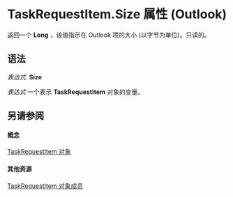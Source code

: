 
# TaskRequestItem.Size 属性 (Outlook)

返回一个 **Long** ，该值指示在 Outlook 项的大小 (以字节为单位)。只读的。


## 语法

 _表达式_. **Size**

 _表达式_ 一个表示 **TaskRequestItem** 对象的变量。


## 另请参阅


#### 概念


[TaskRequestItem 对象](2908a28a-634c-e786-aa53-f3e32038b727.md)
#### 其他资源


[TaskRequestItem 对象成员](d43114ee-be91-ff02-3424-525da2cf3a50.md)
